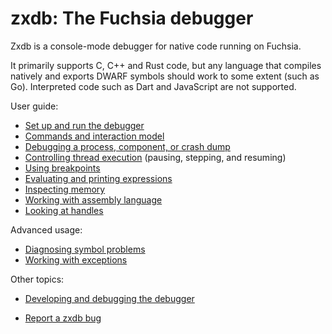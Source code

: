 # zxdb: The Fuchsia debugger

Zxdb is a console-mode debugger for native code running on Fuchsia.

It primarily supports C, C++ and Rust code, but any language that compiles natively and exports
DWARF symbols should work to some extent (such as Go). Interpreted code such as Dart and JavaScript
are not supported.

User guide:

  * [Set up and run the debugger](running.md)
  * [Commands and interaction model](commands.md)
  * [Debugging a process, component, or crash dump](attaching.md)
  * [Controlling thread execution](execution.md) (pausing, stepping, and resuming)
  * [Using breakpoints](breakpoints.md)
  * [Evaluating and printing expressions](printing.md)
  * [Inspecting memory](memory.md)
  * [Working with assembly language](assembly.md)
  * [Looking at handles](kernel_objects.md)


Advanced usage:

  * [Diagnosing symbol problems](symbols.md)
  * [Working with exceptions](exceptions.md)

Other topics:

  * [Developing and debugging the debugger](developing.md)

  * [Report a zxdb bug](https://bugs.fuchsia.dev/p/fuchsia/issues/entry?components=DeveloperExperience%3Ezxdb)
